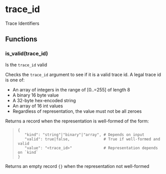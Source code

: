 
# trace_id

Trace Identifiers


## Functions
### is_valid(trace_id)

Is the `trace_id` valid

Checks the `trace_id` argument to see if it is a valid
trace id. A legal trace id is one of:

* An array of integers in the range of [0..=255] of length 8
* A binary 16 byte value
* A 32-byte hex-encoded string
* An array of 16 int values
* Regardless of representation, the value must not be all zeroes

Returns a record when the representation is well-formed of the form:

> ```tremor
> {
>    "kind": "string"|"binary"|"array", # Depends on input
>    "valid": true|false,               # True if well-formed and valid
>    "value": "<trace_id>"              # Representation depends on `kind`
> }
> ```

Returns an empty record `{}` when the representation not well-formed

